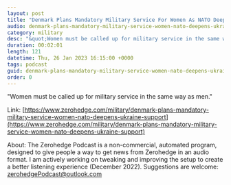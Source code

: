 ```yaml
---
layout: post
title: "Denmark Plans Mandatory Military Service For Women As NATO Deepens Ukraine Support"
audio: denmark-plans-mandatory-military-service-women-nato-deepens-ukraine-support-0
category: military
desc: "&quot;Women must be called up for military service in the same way as men.&quot;"
duration: 00:02:01
length: 121
datetime: Thu, 26 Jan 2023 16:15:00 +0000
tags: podcast
guid: denmark-plans-mandatory-military-service-women-nato-deepens-ukraine-support-0
order: 0
---
```

&quot;Women must be called up for military service in the same way as men.&quot;

Link: [https://www.zerohedge.com/military/denmark-plans-mandatory-military-service-women-nato-deepens-ukraine-support](https://www.zerohedge.com/military/denmark-plans-mandatory-military-service-women-nato-deepens-ukraine-support)

About: The Zerohedge Podcast is a non-commercial, automated program, designed to give people a way to get news from Zerohedge in an audio format.  I am actively working on tweaking and improving the setup to create a better listening experience (December 2022).  Suggestions are welcome: [zerohedgePodcast@outlook.com](mailto:zerohedgePodcast@outlook.com)